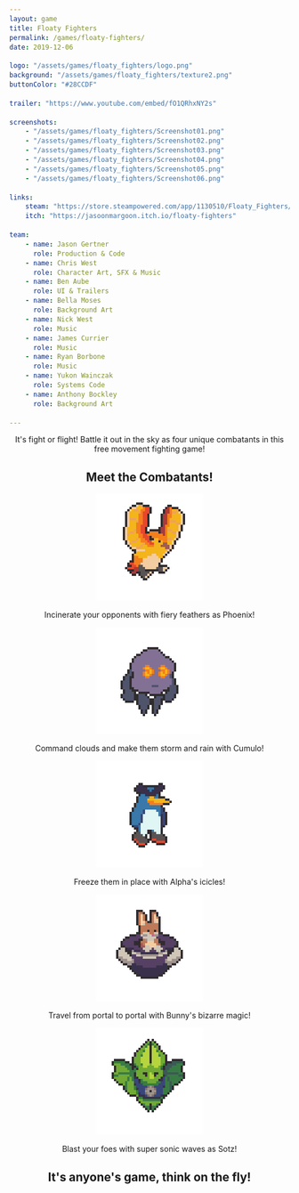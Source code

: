 ```yaml
---
layout: game
title: Floaty Fighters
permalink: /games/floaty-fighters/
date: 2019-12-06

logo: "/assets/games/floaty_fighters/logo.png"
background: "/assets/games/floaty_fighters/texture2.png"
buttonColor: "#28CCDF"

trailer: "https://www.youtube.com/embed/fO1QRhxNY2s"

screenshots:
    - "/assets/games/floaty_fighters/Screenshot01.png"
    - "/assets/games/floaty_fighters/Screenshot02.png"
    - "/assets/games/floaty_fighters/Screenshot03.png"
    - "/assets/games/floaty_fighters/Screenshot04.png"
    - "/assets/games/floaty_fighters/Screenshot05.png"
    - "/assets/games/floaty_fighters/Screenshot06.png"

links:
    steam: "https://store.steampowered.com/app/1130510/Floaty_Fighters/"
    itch: "https://jasoonmargoon.itch.io/floaty-fighters"

team:
    - name: Jason Gertner
      role: Production & Code
    - name: Chris West
      role: Character Art, SFX & Music
    - name: Ben Aube
      role: UI & Trailers
    - name: Bella Moses
      role: Background Art
    - name: Nick West
      role: Music
    - name: James Currier
      role: Music
    - name: Ryan Borbone
      role: Music
    - name: Yukon Wainczak
      role: Systems Code
    - name: Anthony Bockley
      role: Background Art

---
```


<div style="text-align: center;" markdown="1">
It's fight or flight! Battle it out in the sky as four unique combatants in this free movement fighting game!

## Meet the Combatants!

![Phoenix](/assets/games/floaty_fighters/characters/phoenix.gif)

Incinerate your opponents with fiery feathers as Phoenix!

![Cumulo](/assets/games/floaty_fighters/characters/cumulo.gif)

Command clouds and make them storm and rain with Cumulo!

![Alpha](/assets/games/floaty_fighters/characters/alpha.gif)

Freeze them in place with Alpha's icicles!

![Bunny](/assets/games/floaty_fighters/characters/bunny.gif)

Travel from portal to portal with Bunny's bizarre magic!

![Sotz](/assets/games/floaty_fighters/characters/sotz.gif)

Blast your foes with super sonic waves as Sotz!

## It's anyone's game, think on the fly!
</div>